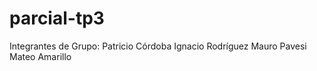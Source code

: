 # parcial-tp3

Integrantes de Grupo:
 Patricio Córdoba
 Ignacio Rodríguez
 Mauro Pavesi
 Mateo Amarillo

